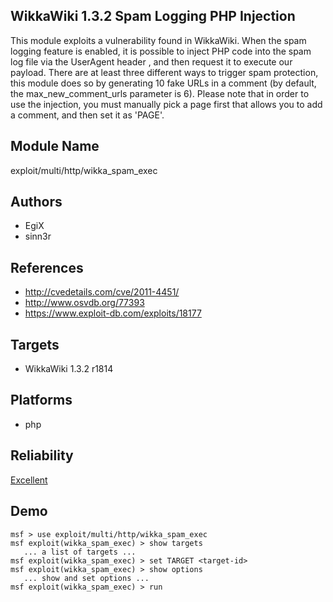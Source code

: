 ## WikkaWiki 1.3.2 Spam Logging PHP Injection

This module exploits a vulnerability found in WikkaWiki. 
When the spam logging feature is enabled, it is possible to 
inject PHP code into the spam log file via the UserAgent 
header , and then request it to execute our payload. There 
are at least three different ways to trigger spam 
protection, this module does so by generating 10 fake URLs 
in a comment (by default, the max_new_comment_urls parameter 
is 6). Please note that in order to use the injection, you 
must manually pick a page first that allows you to add a 
comment, and then set it as 'PAGE'.


## Module Name
exploit/multi/http/wikka_spam_exec

## Authors
* EgiX
* sinn3r


## References
* http://cvedetails.com/cve/2011-4451/
* http://www.osvdb.org/77393
* https://www.exploit-db.com/exploits/18177



## Targets
* WikkaWiki 1.3.2 r1814


## Platforms
* php

## Reliability
[Excellent](https://github.com/rapid7/metasploit-framework/wiki/Exploit-Ranking)

## Demo

```
msf > use exploit/multi/http/wikka_spam_exec
msf exploit(wikka_spam_exec) > show targets
   ... a list of targets ...
msf exploit(wikka_spam_exec) > set TARGET <target-id>
msf exploit(wikka_spam_exec) > show options
   ... show and set options ...
msf exploit(wikka_spam_exec) > run
```
    
    